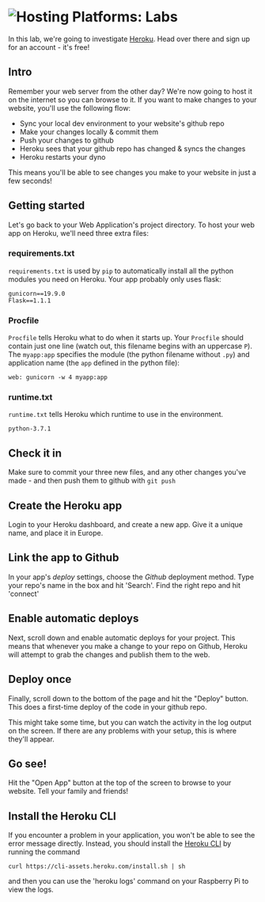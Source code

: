 # ![Hosting Platforms: Labs](../blob/master/assets/img/GC_Logo_artwork_RGB-LOGO_colour_SMALL.png?raw=true) 

In this lab, we're going to investigate [Heroku](https://www.heroku.com/). Head over there and sign up for an account - it's free!

## Intro
Remember your web server from the other day? We're now going to host it on the internet so you can browse to it. If you want to make changes to your website, you'll use the following flow:

* Sync your local dev environment to your website's github repo
* Make your changes locally & commit them
* Push your changes to github
* Heroku sees that your github repo has changed & syncs the changes
* Heroku restarts your dyno

This means you'll be able to see changes you make to your website in just a few seconds!

## Getting started
Let's go back to your Web Application's project directory. To host your web app on Heroku, we'll need three extra files:

### requirements.txt
`requirements.txt` is used by `pip` to automatically install all the python modules you need on Heroku. Your app probably only uses flask:

    gunicorn==19.9.0
    Flask==1.1.1

### Procfile
`Procfile` tells Heroku what to do when it starts up. Your `Procfile` should contain just one line (watch out, this filename begins with an uppercase `P`). The `myapp:app` specifies the module (the python filename without `.py`) and application name (the `app` defined in the python file):

    web: gunicorn -w 4 myapp:app

### runtime.txt
`runtime.txt` tells Heroku which runtime to use in the environment.

    python-3.7.1

## Check it in
Make sure to commit your three new files, and any other changes you've made - and then push them to github with `git push`

## Create the Heroku app
Login to your Heroku dashboard, and create a new app. Give it a unique name, and place it in Europe.

## Link the app to Github
In your app's _deploy_ settings, choose the _Github_ deployment method. Type your repo's name in the box and hit 'Search'. Find the right repo and hit 'connect'

## Enable automatic deploys
Next, scroll down and enable automatic deploys for your project. This means that whenever you make a change to your repo on Github, Heroku will attempt to grab the changes and publish them to the web.

## Deploy once
Finally, scroll down to the bottom of the page and hit the "Deploy" button. This does a first-time deploy of the code in your github repo.

This might take some time, but you can watch the activity in the log output on the screen. If there are any problems with your setup, this is where they'll appear.

## Go see!
Hit the "Open App" button at the top of the screen to browse to your website. Tell your family and friends!

## Install the Heroku CLI
If you encounter a problem in your application, you won't be able to see the error message directly. Instead, you should install the [Heroku CLI](https://devcenter.heroku.com/articles/heroku-cli) by running the command

    curl https://cli-assets.heroku.com/install.sh | sh

and then you can use the 'heroku logs' command on your Raspberry Pi to view the logs.